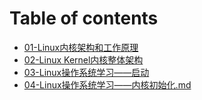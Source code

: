 # Table of contents

* [01-Linux内核架构和工作原理](README.md)
* [02-Linux Kernel内核整体架构](02linux-kernel-nei-he-zheng-ti-jia-gou.md)
* [03-Linux操作系统学习——启动](03linux-cao-zuo-xi-tong-xue-xi-qi-dong.md)
* [04-Linux操作系统学习——内核初始化.md](04linux-cao-zuo-xi-tong-xue-xi-nei-he-chu-shi-hua-.md.md)
